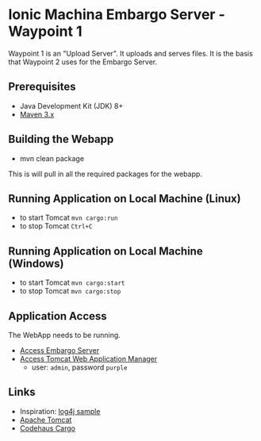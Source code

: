# Ionic Machina Embargo Server - Waypoint 1

Waypoint 1 is an "Upload Server". It uploads and serves files.  It is the basis that Waypoint 2 uses 
for the Embargo Server.

## Prerequisites
- Java Development Kit (JDK) 8+
- [Maven 3.x](https://maven.apache.org/)

## Building the Webapp
- mvn clean package

This is will pull in all the required packages for the webapp.

## Running Application on Local Machine (Linux)
- to start Tomcat `mvn cargo:run`
- to stop Tomcat `Ctrl+C`

## Running Application on Local Machine (Windows)
- to start Tomcat `mvn cargo:start`
- to stop Tomcat `mvn cargo:stop`

## Application Access
The WebApp needs to be running.

- [Access Embargo Server](https://localhost:8443/ionic)
- [Access Tomcat Web Application Manager](https://localhost:8443/manager/html)
  - user: `admin`, password `purple`

## Links
- Inspiration: [log4j sample](https://ionic.com/protecting-log-data-using-log4j-and-machina-tools-sdk/)
- [Apache Tomcat](http://tomcat.apache.org/)
- [Codehaus Cargo](https://codehaus-cargo.github.io/cargo/Maven2+Archetypes.html)
